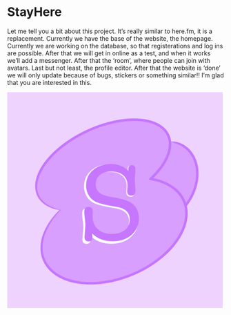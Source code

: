 # StayHere

Let me tell you a bit about this project. It’s really similar to here.fm, it is a replacement. Currently we have the base of the website, the homepage. Currently we are working on the database, so that registerations and log ins are possible. After that we will get in online as a test, and when it works we’ll add a messenger. After that the ‘room’, where people can join with avatars. Last but not least, the profile editor. After that the website is ‘done’ we will only update because of bugs, stickers or something similar!! I’m glad that you are interested in this.

<img src="../assets/profile.png" height="500px" width="500px">